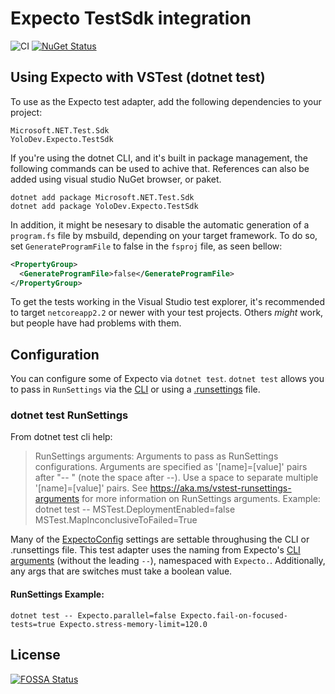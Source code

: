 # Expecto TestSdk integration

![CI](https://github.com/YoloDev/YoloDev.Expecto.TestSdk/workflows/CI/badge.svg?event=push)
[![NuGet Status](http://img.shields.io/nuget/v/YoloDev.Expecto.TestSdk.svg?style=flat)](https://www.nuget.org/packages/YoloDev.Expecto.TestSdk)

## Using Expecto with VSTest (dotnet test)

To use as the Expecto test adapter, add the following dependencies to your project:

```
Microsoft.NET.Test.Sdk
YoloDev.Expecto.TestSdk
```

If you're using the dotnet CLI, and it's built in package management, the following
commands can be used to achive that. References can also be added using visual studio
NuGet browser, or paket.

```shell
dotnet add package Microsoft.NET.Test.Sdk
dotnet add package YoloDev.Expecto.TestSdk
```

In addition, it might be nesesary to disable the automatic generation of
a `program.fs` file by msbuild, depending on your target framework. To do
so, set `GenerateProgramFile` to false in the `fsproj` file, as seen bellow:

```xml
<PropertyGroup>
  <GenerateProgramFile>false</GenerateProgramFile>
</PropertyGroup>
```

To get the tests working in the Visual Studio test explorer, it's recommended to target
`netcoreapp2.2` or newer with your test projects. Others _might_ work, but people have
had problems with them.

## Configuration

You can configure some of Expecto via `dotnet test`. `dotnet test` allows you to pass in `RunSettings` via the [CLI](#dotnet-test-runsettings) or using a [.runsettings](https://docs.microsoft.com/en-us/visualstudio/test/configure-unit-tests-by-using-a-dot-runsettings-file?view=vs-2017#example-runsettings-file) file.

### dotnet test RunSettings

From dotnet test cli help:

> RunSettings arguments:
> Arguments to pass as RunSettings configurations. Arguments are specified as '[name]=[value]' pairs after "-- " (note the space after --).
> Use a space to separate multiple '[name]=[value]' pairs.
> See https://aka.ms/vstest-runsettings-arguments for more information on RunSettings arguments.
> Example: dotnet test -- MSTest.DeploymentEnabled=false MSTest.MapInconclusiveToFailed=True

Many of the [ExpectoConfig](https://github.com/haf/expecto#the-config) settings are settable throughusing the CLI or .runsettings file. This test adapter uses the naming from Expecto's [CLI arguments](https://github.com/haf/expecto#main-argv--how-to-run-console-apps) (without the leading `--`), namespaced with `Expecto.`. Additionally, any args that are switches must take a boolean value.

#### RunSettings Example:

```
dotnet test -- Expecto.parallel=false Expecto.fail-on-focused-tests=true Expecto.stress-memory-limit=120.0
```

## License

[![FOSSA Status](https://app.fossa.io/api/projects/git%2Bgithub.com%2FYoloDev%2FYoloDev.Expecto.TestSdk.svg?type=large)](https://app.fossa.io/projects/git%2Bgithub.com%2FYoloDev%2FYoloDev.Expecto.TestSdk?ref=badge_large)
